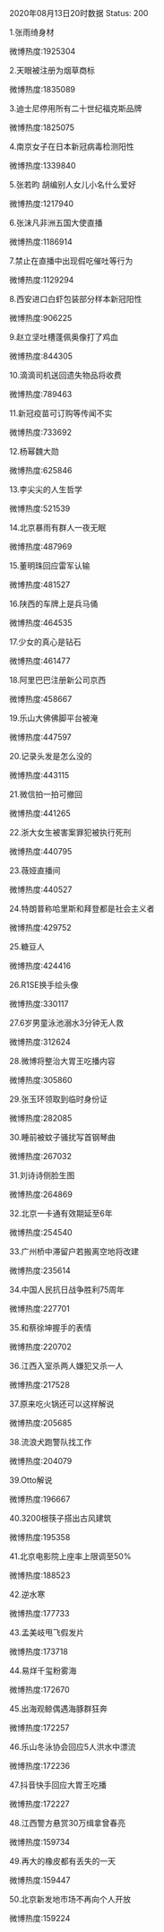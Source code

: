 2020年08月13日20时数据
Status: 200

1.张雨绮身材

微博热度:1925304

2.天眼被注册为烟草商标

微博热度:1835089

3.迪士尼停用所有二十世纪福克斯品牌

微博热度:1825075

4.南京女子在日本新冠病毒检测阳性

微博热度:1339840

5.张若昀 胡编别人女儿小名什么爱好

微博热度:1217940

6.张沫凡非洲五国大使直播

微博热度:1186914

7.禁止在直播中出现假吃催吐等行为

微博热度:1129294

8.西安进口白虾包装部分样本新冠阳性

微博热度:906225

9.赵立坚吐槽蓬佩奥像打了鸡血

微博热度:844305

10.滴滴司机送回遗失物品将收费

微博热度:789463

11.新冠疫苗可订购等传闻不实

微博热度:733692

12.杨幂魏大勋

微博热度:625846

13.李尖尖的人生哲学

微博热度:521539

14.北京暴雨有群人一夜无眠

微博热度:487969

15.董明珠回应雷军认输

微博热度:481527

16.陕西的车牌上是兵马俑

微博热度:464535

17.少女的真心是钻石

微博热度:461477

18.阿里巴巴注册新公司京西

微博热度:458667

19.乐山大佛佛脚平台被淹

微博热度:447597

20.记录头发是怎么没的

微博热度:443115

21.微信拍一拍可撤回

微博热度:441265

22.浙大女生被害案罪犯被执行死刑

微博热度:440795

23.薇娅直播间

微博热度:440527

24.特朗普称哈里斯和拜登都是社会主义者

微博热度:429752

25.糖豆人

微博热度:424416

26.R1SE换手绘头像

微博热度:330117

27.6岁男童泳池溺水3分钟无人救

微博热度:312624

28.微博将整治大胃王吃播内容

微博热度:305860

29.张玉环领取到临时身份证

微博热度:282085

30.睡前被蚊子骚扰写首钢琴曲

微博热度:267032

31.刘诗诗侧脸生图

微博热度:264869

32.北京一卡通有效期延至6年

微博热度:254540

33.广州桥中滞留户若搬离空地将改建

微博热度:235614

34.中国人民抗日战争胜利75周年

微博热度:227701

35.和蔡徐坤握手的表情

微博热度:220702

36.江西入室杀两人嫌犯又杀一人

微博热度:217528

37.原来吃火锅还可以这样解说

微博热度:205685

38.流浪犬跑警队找工作

微博热度:204079

39.Otto解说

微博热度:196667

40.3200根筷子搭出古风建筑

微博热度:195358

41.北京电影院上座率上限调至50%

微博热度:188523

42.逆水寒

微博热度:177733

43.孟美岐甩飞假发片

微博热度:173718

44.易烊千玺粉雾海

微博热度:172670

45.出海观鲸偶遇海豚群狂奔

微博热度:172257

46.乐山冬泳协会回应5人洪水中漂流

微博热度:172236

47.抖音快手回应大胃王吃播

微博热度:172227

48.江西警方悬赏30万缉拿曾春亮

微博热度:159734

49.再大的橡皮都有丢失的一天

微博热度:159447

50.北京新发地市场不再向个人开放

微博热度:159224

